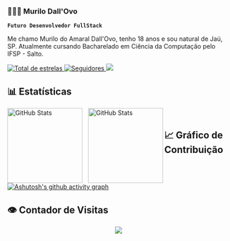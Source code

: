 ### 👩🏻‍💻 Murilo Dall'Ovo

**`Futuro Desenvolvedor FullStack`**

Me chamo Murilo do Amaral Dall'Ovo, tenho 18 anos e sou natural de Jaú, SP. Atualmente cursando Bacharelado em Ciência da Computação pelo IFSP - Salto.

<p align="left">
    <a href="https://github.com/dmurilo?tab=repositories&sort=stargazers">
        <img 
            alt="Total de estrelas" 
            title="Total de estrelas GitHub" 
            src="https://custom-icon-badges.demolab.com/github/stars/dmurilo?color=FFFF00&style=for-the-badge&labelColor=FFFF00&logo=star&label=estrelas&logoColor=black"
        />
    </a>
    <a href="https://github.com/dmurilo?tab=followers">
        <img 
            alt="Seguidores" 
            title="Me siga no GitHub" 
            src="https://custom-icon-badges.demolab.com/github/followers/dmurilo?color=black&labelColor=black&style=for-the-badge&logo=github&label=Seguidores&logoColor=white"
        />
    </a>
    <a href=[https://www.linkedin.com/in/murilo-do-amaral-dall-ovo-160588357] target="_blank">
        <img src="https://img.shields.io/badge/-LinkedIn-%230077B5?style=for-the-badge&logo=linkedin&logoColor=white" target="_blank">
    </a>
</p>

## 📊 Estatísticas

<p>
  <img 
    align="left" 
    alt="GitHub Stats" 
    height="170" 
    style="padding-right: 10px;" 
    src="https://github-readme-stats.vercel.app/api?username=dmurilo&show_icons=true&theme=tokyonight&include_all_commits=true&locale=pt-br" 
  />
<img 
      align="left" 
      alt="GitHub Stats" 
      height="170" 
      src="https://github-readme-stats.vercel.app/api/top-langs/?username=dmurilo&theme=tokyonight&layout=compact&custom_title=Tecnologias&langs_count=9" 
  />
</p><br/>

## 📈 Gráfico de Contribuição

[![Ashutosh's github activity graph](https://github-readme-activity-graph.vercel.app/graph?username=dmurilo&bg_color=000000&color=4981b6&line=000000&point=ffffff&area=true&hide_border=true)](https://github.com/ashutosh00710/github-readme-activity-graph)

## 👁 Contador de Visitas

<p align="center">
    <img 
        align="center" 
        src="https://profile-counter.glitch.me/{dmurilo}/count.svg" 
    />
</p> 
